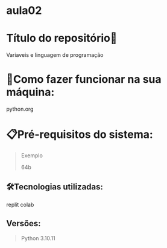 # aula02

# Título do repositório🚀

Variaveis e linguagem de programação

# 🔌Como fazer funcionar na sua máquina:

python.org

# 📋Pré-requisitos do sistema:

> Exemplo
>
> 64b
>
> 
> 

## 🛠️Tecnologias utilizadas:

replit
colab
> 

## Versões:

> Python 3.10.11
> 

